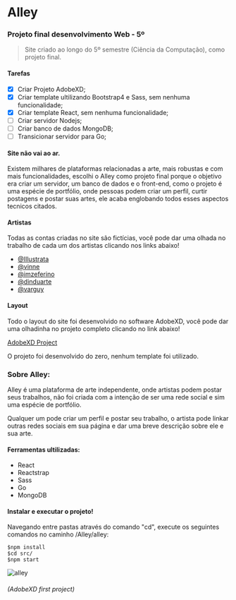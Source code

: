 # Alley
### Projeto final desenvolvimento Web - 5º
> Site criado ao longo do 5º semestre (Ciência da Computação), como projeto final.

#### Tarefas
- [x] Criar Projeto AdobeXD;
- [x] Criar template ultilizando Bootstrap4 e Sass, sem nenhuma funcionalidade;
- [x] Criar template React, sem nenhuma funcionalidade;
- [ ] Criar servidor Nodejs;
- [ ] Criar banco de dados MongoDB;
- [ ] Transicionar servidor para Go;

#### Site não vai ao ar.

Existem milhares de plataformas relacionadas a arte, mais robustas e com mais funcionalidades, escolhi o Alley como projeto final porque o objetivo era criar um servidor, um banco de dados e o front-end, como o projeto é uma espécie de portfólio, onde pessoas podem criar um perfil, curtir postagens e postar suas artes, ele acaba englobando todos esses aspectos tecnicos citados.

#### Artistas

Todas as contas criadas no site são fictícias, você pode dar uma olhada no trabalho de cada um dos artistas clicando nos links abaixo!

- [@Illustrata](https://ilustrata.com.br/)
- [@vinne](https://www.instagram.com/vinne.art/)
- [@imzeferino](https://www.instagram.com/imzeferino/)
- [@dinduarte](https://twitter.com/dinduarte)
- [@varguy](https://twitter.com/varguyart)

#### Layout

Todo o layout do site foi desenvolvido no software AdobeXD, você pode dar uma olhadinha no projeto completo clicando no link abaixo!

[AdobeXD Project](https://xd.adobe.com/spec/14529d1a-3ac8-4946-7f9b-a83415c62cae-6263/)

O projeto foi desenvolvido do zero, nenhum template foi utilizado.

### Sobre Alley:
Alley é uma plataforma de arte independente, onde artistas podem postar seus trabalhos, não foi criada com a intenção de ser uma rede social e sim uma espécie de portfólio.

Qualquer um pode criar um perfil e postar seu trabalho, o artista pode linkar outras redes sociais em sua página e dar uma breve descrição sobre ele e sua arte.

#### Ferramentas ultilizadas:

- React
- Reactstrap
- Sass
- Go
- MongoDB

#### Instalar e executar o projeto!

Navegando entre pastas através do comando "cd", execute os seguintes comandos no caminho /Alley/alley:

```shell
$npm install
$cd src/
$npm start
```

![alley](https://user-images.githubusercontent.com/36689790/64336210-cfdce780-cfb2-11e9-9289-b4f08fcffd13.png)
###### (AdobeXD first project)
